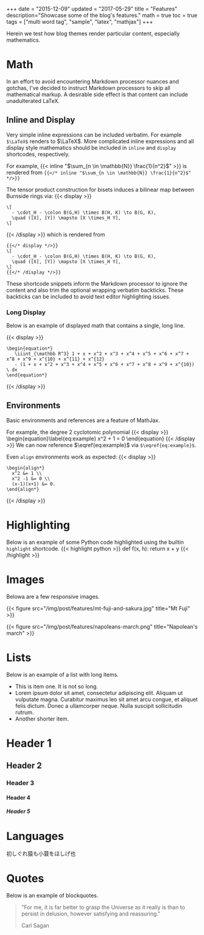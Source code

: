 +++
date = "2015-12-09"
updated = "2017-05-29"
title = "Features"
description="Showcase some of the blog's features."
math = true
toc = true
tags = ["multi word tag", "sample", "latex", "mathjax"]
+++

Herein we test how blog themes render particular content, especially
mathematics. 


<!--more-->

# Math

In an effort to avoid encountering Markdown processor nuances and
gotchas, I've decided to instruct Markdown processors to skip all
mathematical markup. A desirable side effect is that content can include
unadulterated LaTeX.

## Inline and Display

Very simple inline expressions can be included verbatim. For example 
`$\LaTeX$` renders to $\LaTeX$. More complicated inline expressions and
all display style mathematics should be included in `inline` and `display`
shortcodes, respectively. 

For example, {{< inline "$\sum_{n \in \mathbb{N}} \frac{1}{n^2}$" >}} 
is rendered from
`{{</* inline "$\sum_{n \in \mathbb{N}} \frac{1}{n^2}$" */>}}`

The tensor product construction for bisets induces a bilinear map
between Burnside rings via:
{{< display >}}
```
\[
  - \cdot_H - \colon B(G,H) \times B(H, K) \to B(G, K),
  \quad ([X], [Y]) \mapsto [X \times_H Y],
\]
```
{{< /display >}}
which is rendered from

    {{</* display */>}}
    \[
      - \cdot_H - \colon B(G,H) \times B(H, K) \to B(G, K),
      \quad ([X], [Y]) \mapsto [X \times_H Y],
    \]
    {{</* /display */>}}

These shortcode snippets inform the Markdown processor to ignore the content
and also trim the optional wrapping verbatim backticks. These backticks
can be included to avoid text editor highlighting issues.


### Long Display

Below is an example of displayed math that contains a single, long line.

{{< display >}}
```
\begin{equation*}
   \iiint_{\mathbb R^3} 1 + x + x^2 + x^3 + x^4 + x^5 + x^6 + x^7 + x^8 + x^9 + x^{10} + x^{11} + x^{12}
   - (1 + x + x^2 + x^3 + x^4 + x^5 + x^6 + x^7 + x^8 + x^9 + x^{10}) \ dx
\end{equation*}
```
{{< /display >}}


## Environments 

Basic environments and references are a feature of MathJax.

For example, the degree 2 cyclotomic polynomial
{{< display >}}
\begin{equation}\label{eq:example}
  x^2 + 1 = 0 
\end{equation}
{{< /display >}}
We can now reference $\eqref{eq:example}$ via `$\eqref{eq:example}$`.

Even `align` environments work as expected:
{{< display >}}
```
\begin{align*}
  x^2 &= 1 \\
  x^2 -1 &= 0 \\
  (x-1)(x+1) &= 0.
\end{align*}
```
{{< /display >}}

# Highlighting

Below is an example of some Python code highlighted using the builtin
`highlight` shortcode.
{{< highlight python >}}
    def f(x, h):
        return x + y
{{< /highlight >}}


# Images

Belowa are a few responsive images.

{{< figure src="/img/post/features/mt-fuji-and-sakura.jpg" title="Mt Fuji" >}}

{{< figure src="/img/post/features/napoleans-march.png" title="Napolean's march" >}}

# Lists

Below is an example of a list with long items.

- This is item one.  It is not so long.
- Lorem ipsum dolor sit amet, consectetur adipiscing elit. Aliquam ut vulputate magna. Curabitur maximus leo sit amet arcu congue, et aliquet felis dictum. Donec a ullamcorper neque. Nulla suscipit sollicitudin rutrum.
- Another shorter item.

# Header 1
## Header 2
### Header 3
#### Header 4
##### Header 5

# Languages

初しぐれ猿も小蓑をほしげ也

# Quotes

Below is an example of blockquotes.

>  "For me, it is far better to grasp the Universe as it really is than to
>  persist in delusion, however satisfying and reassuring."
>
>  Carl Sagan

